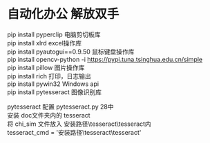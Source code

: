 # 自动化办公 解放双手



pip install pyperclip           电脑剪切板库  
pip install xlrd                excel操作库  
pip install pyautogui==0.9.50   鼠标键盘操作库  
pip install opencv-python -i https://pypi.tuna.tsinghua.edu.cn/simple  
pip install pillow          图片操作库  
pip install rich            打印，日志输出  
pip install pywin32         Windows api  
pip install pytesseract     图像识别库  

pytesseract 配置 pytesseract.py 28中  
安装 doc文件夹内的 tesseract  
将 chi_sim 文件放入 安装路径\\tesseract\\tesseract内  
tesseract_cmd = '安装路径\\tesseract\\tesseract'
